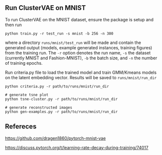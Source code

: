 
## Run ClusterVAE on MNIST

To run ClusterVAE on the MNIST dataset, ensure the package is setup and then run
```
python train.py -r test_run -s mnist -b 256 -n 300
```
where a directory `runs/mnist/test_run` will be made and contain the generated output
(models, example generated instances, training figures) from the training run.
The `-r` option denotes the run name, `-s` the dataset (currently MNIST and Fashion-MNIST),
`-b` the batch size, and `-n` the number of training epochs.


Run criteria.py file to load the trained model and train GMM/Kmeans models on the latent embedding vector. Results will be saved to `runs/mnist/run_dir`
```
python criteria.py -r path/to/runs/mnist/run_dir

# generate tsne plot
python tsne-cluster.py -r path/to/runs/mnist/run_dir

# generate reconstructed images 
python gen-examples.py -r path/to/runs/mnist/run_dir
```

## Refereces

https://github.com/dragen1860/pytorch-mnist-vae

https://discuss.pytorch.org/t/learning-rate-decay-during-training/74017

